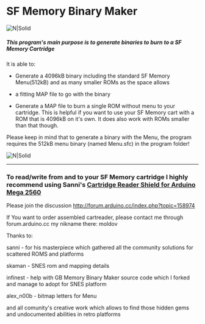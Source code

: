 # SF Memory Binary Maker

![N|Solid](https://preview.ibb.co/nwTqh9/SF_Memory_Cassette_and_GB_Memory_Cartridge.jpg)

##### This program's main purpose is to generate binaries to burn to a SF Memory Cartridge 

 It is able to:
 - Generate a 4096kB binary including the standard SF Memory Menu(512kB) and as many smaller ROMs as the space allows
+ a fitting MAP file to go with the binary
 - Generate a MAP file to burn a single ROM without menu to your cartridge. This is helpful if you want to use your SF Memory cart with a ROM that is 4096kB on it's own. It does also work with ROMs smaller than that though.
  
Please keep in mind that to generate a binary with the Menu, the program requires the 512kB menu binary (named Menu.sfc) in the program folder!

![N|Solid](https://preview.ibb.co/k62xvU/MAR_CONTR.png )
___
### To read/write from and to your SF Memory cartridge I highly recommend using Sanni's [Cartridge Reader Shield for Arduino Mega 2560](https://github.com/sanni/cartreader)
Please join the discussion http://forum.arduino.cc/index.php?topic=158974

If You want to order assembled cartreader, please contact me through forum.arduino.cc my nikname there: moldov

Thanks to:

sanni - for his masterpiece which gathered all the community solutions for scattered ROMS and platforms

skaman - SNES rom and mapping details 

infinest - help with GB Memory Binary Maker source code which I forked and manage to adopt for SNES platform

alex_n00b - bitmap letters for Menu

and all comunity's creative work which allows to find those hidden gems and undocumented abilities in retro platforms